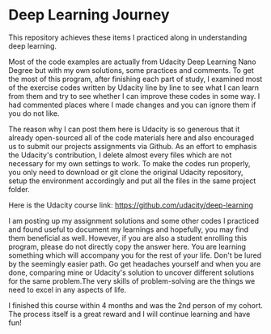 # Deep Learning Journey

This repository achieves these items I practiced along in understanding deep learning.

Most of the code examples are actually from Udacity Deep Learning Nano Degree but with my own solutions, some practices and comments. To get the most of this program, after finishing each part of study, I examined most of the exercise codes written by Udacity line by line to see what I can learn from them and try to see whether I can improve these codes in some way. I had commented places where I made changes and you can ignore them if you do not like.

The reason why I can post them here is Udacity is so generous that it already open-sourced all of the code materials here and also encouraged us to submit our projects assignments via Github. As an effort to emphasis the Udacity's contribution, I delete almost every files which are not necessary for my own settings to work. To make the codes run properly, you only need to download or git clone the original Udacity repository, setup the environment accordingly and put all the files in the same project folder.

Here is the Udacity course link: https://github.com/udacity/deep-learning

I am posting up my assignment solutions and some other codes I practiced and found useful to document my learnings and hopefully, you may find them beneficial as well. However, if you are also a student enrolling this program, please do not directly copy the answer here. You are learning something which will accompany you for the rest of your life. Don't be lured by the seemingly easier path. Go get headaches yourself and when you are done, comparing mine or Udacity's solution to uncover different solutions for the same problem.The very skills of problem-solving are the things we need to excel in any aspects of life.

I finished this course within 4 months and was the 2nd person of my cohort. The process itself is a great reward and I will continue learning and have fun!






